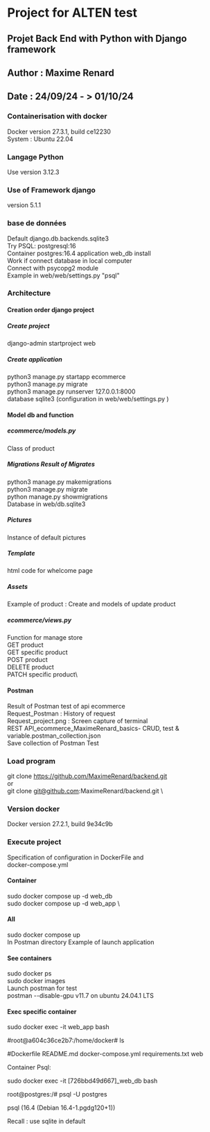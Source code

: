 # Project for ALTEN test
## Projet Back End with Python with Django framework
## Author : Maxime Renard
## Date : 24/09/24 - > 01/10/24

### Containerisation with docker
Docker version 27.3.1, build ce12230\
System : Ubuntu 22.04
### Langage Python 
Use version 3.12.3
### Use of Framework django
version 5.1.1
### base de données 
Default django.db.backends.sqlite3 \
Try PSQL: postgresql:16\
Container postgres:16.4 application web_db install\
Work if connect database in local computer\
Connect with psycopg2 module\
Example in web/web/settings.py "psql"


### Architecture
#### Creation order django project
##### Create project
django-admin startproject web
##### Create application
python3 manage.py startapp ecommerce\
python3 manage.py migrate\
python3 manage.py runserver 127.0.0.1:8000\
database sqlite3 (configuration in web/web/settings.py ) 

####  Model db and function
##### ecommerce/models.py
Class of product
##### Migrations Result of Migrates
python3 manage.py makemigrations\
python3 manage.py migrate\
python manage.py showmigrations\
Database in web/db.sqlite3
##### Pictures 
Instance of default pictures
##### Template
html code for whelcome page
##### Assets
Example of product : Create and models of update product

##### ecommerce/views.py
Function for manage store\
GET product\
GET specific product\
POST product\
DELETE product\
PATCH specific product\ 
#### Postman 
Result of Postman test of api ecommerce\
Request_Postman : History of request\
Request_project.png : Screen capture of terminal\
REST API_ecommerce_MaximeRenard_basics- CRUD, test & variable.postman_collection.json \
Save collection of Postman Test

### Load program
git clone https://github.com/MaximeRenard/backend.git \
or \
git clone git@github.com:MaximeRenard/backend.git \
### Version docker
Docker version 27.2.1, build 9e34c9b
### Execute project
Specification of configuration in DockerFile and \
docker-compose.yml
#### Container
sudo docker compose up -d web_db \
sudo docker compose up -d web_app \ 
#### All
sudo docker compose up\
In Postman directory Example of launch application 
#### See containers
sudo docker ps \
sudo docker images \
Launch postman for test\
postman --disable-gpu v11.7 on ubuntu 24.04.1 LTS
#### Exec specific container
sudo docker exec -it web_app bash

#root@a604c36ce2b7:/home/docker# ls

#Dockerfile  README.md  docker-compose.yml  requirements.txt  web 

Container Psql: 

sudo docker exec -it [726bbd49d667]_web_db bash

root@postgres:/# psql -U postgres

psql (16.4 (Debian 16.4-1.pgdg120+1))

Recall : use sqlite in default
